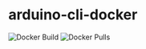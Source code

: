 # arduino-cli-docker

![Docker Build](https://img.shields.io/docker/build/northfuse/arduino-cli-docker.svg?style=flat)
![Docker Pulls](https://img.shields.io/docker/pulls/northfuse/arduino-cli-docker.svg?style=flat)
